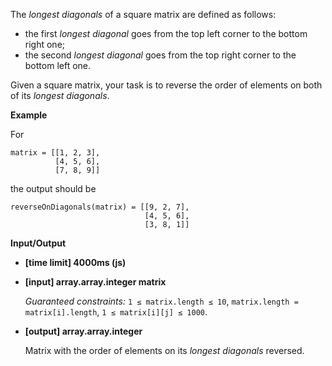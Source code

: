 ﻿The _longest diagonals_ of a square matrix are defined as follows:

*   the first _longest diagonal_ goes from the top left corner to the bottom right one;
*   the second _longest diagonal_ goes from the top right corner to the bottom left one.

Given a square matrix, your task is to reverse the order of elements on both of its _longest diagonals_.

**Example**

For

```
matrix = [[1, 2, 3],
          [4, 5, 6],
          [7, 8, 9]]

```

the output should be

```
reverseOnDiagonals(matrix) = [[9, 2, 7],
                              [4, 5, 6],
                              [3, 8, 1]]

```

**Input/Output**

*   **[time limit] 4000ms (js)**

*   **[input] array.array.integer matrix**

    _Guaranteed constraints:_
    `1 ≤ matrix.length ≤ 10`,
    `matrix.length = matrix[i].length`,
    `1 ≤ matrix[i][j] ≤ 1000`.

*   **[output] array.array.integer**

    Matrix with the order of elements on its _longest diagonals_ reversed.